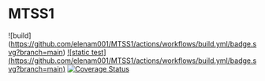 # MTSS1

!\[build\](https://github.com/elenam001/MTSS1/actions/workflows/build.yml/badge.svg?branch=main)
[!\[static test\](https://github.com/elenam001/MTSS1/actions/workflows/build.yml/badge.svg?branch=main)](https://github.com/elenam001/MTSS1/actions/workflows/build.yml)
[![Coverage Status](https://coveralls.io/repos/github/elenam001/MTSS1/badge.svg?branch=tests/RomanPrinter)](https://coveralls.io/github/elenam001/MTSS1)
